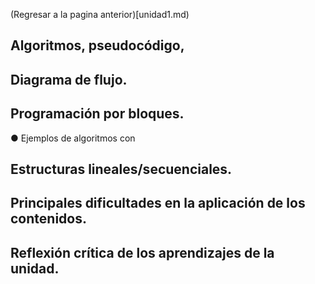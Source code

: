 (Regresar a la pagina anterior)[unidad1.md)
## Algoritmos, pseudocódigo,
## Diagrama de flujo.
## Programación por bloques.
● Ejemplos de algoritmos con
## Estructuras lineales/secuenciales.
## Principales dificultades en la aplicación de los contenidos.
## Reflexión crítica de los aprendizajes de la unidad.
